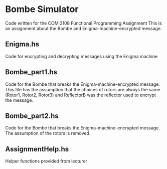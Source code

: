 # Bombe Simulator
Code written for the COM 2108 Functional Programming Assignment
This is an assignment about the Bombe and Enigma-machine-encrypted message.

<h2>Enigma.hs</h2>
Code for encrypting and decrypting messages using the Enigma machine

<h2>Bombe_part1.hs</h2>
Code for the Bombe that breaks the Enigma-machine-encrypted message. This file has the assumption that the choices of rotors are always the same (Rotor1, Rotor2, Rotor3) and ReflectorB was the reflector used to encrypt the message.

<h2>Bombe_part2.hs</h2>
Code for the Bombe that breaks the Enigma-machine-encrypted message. The assumption of the rotors is removed.

<h2>AssignmentHelp.hs</h2>
Helper functions provided from lecturer
